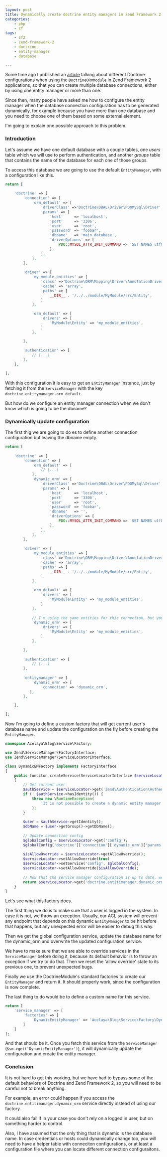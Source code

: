 ```yaml
---
layout: post
title: Dynamically create doctrine entity managers in Zend Framework 2
categories:
    - php
    - zf
tags:
    - zf2
    - zend-framework-2
    - doctrine
    - entity-manager
    - database

---
```


Some time ago I published an [article](https://blog.alejandrocelaya.com/2014/04/18/configure-multiple-database-connections-in-doctrine-with-zend-framework-2-2/) talking about different Doctrine configurations when using the `DoctrineORMModule` in Zend Framework 2 applications, so that you can create multiple database connections, either by using one entity manager or more than one.

Since then, many people have asked me how to configure the entity manager when the database connection configuration has to be generated dynamically, for example because you have more than one database and you need to choose one of them based on some external element.

I'm going to explain one possible approach to this problem.

### Introduction

Let's assume we have one default database with a couple tables, one *users* table which we will use to perform authentication, and another *groups* table that contains the name of the database for each one of those groups.

To access this database we are going to use the default `EntityManager`, with a configuration like this.

```php
return [
    
    'doctrine' => [
        'connection' => [
            'orm_default' => [
                'driverClass' =>'Doctrine\DBAL\Driver\PDOMySql\Driver',
                'params' => [
                    'host'     => 'localhost',
                    'port'     => '3306',
                    'user'     => 'root',
                    'password' => 'foobar',
                    'dbname'   => 'main_database',
                    'driverOptions' => [
                        PDO::MYSQL_ATTR_INIT_COMMAND => 'SET NAMES utf8',
                    ],
                ],
            ],
        ],
        
        'driver' => [
            'my_module_entities' => [
                'class' =>'Doctrine\ORM\Mapping\Driver\AnnotationDriver',
                'cache' => 'array',
                'paths' => [
                    __DIR__ . '/../../module/MyModule/src/Entity',
                ]
            ],

            'orm_default' => [
                'drivers' => [
                    'MyModule\Entity' => 'my_module_entities',
                ]
            ],

        ],
        
        'authentication' => [
            // [...]
        ],
    ],

];
```

With this configuration it is easy to get an `EntityManager` instance, just by fetching it from the `ServiceManager` with the key `doctrine.entitymanager.orm_default`.

But how do we configure an entity manager connection when we don't know which is going to be the dbname?

### Dynamically update configuration

The first thig we are going to do es to define another connection configuration but leaving the dbname empty.

```php
return [
    
    'doctrine' => [
        'connection' => [
            'orm_default' => [
                // [...]
            ],
            'dynamic_orm' => [
                'driverClass' =>'Doctrine\DBAL\Driver\PDOMySql\Driver',
                'params' => [
                    'host'     => 'localhost',
                    'port'     => '3306',
                    'user'     => 'root',
                    'password' => 'foobar',
                    'dbname'   => '',
                    'driverOptions' => [
                        PDO::MYSQL_ATTR_INIT_COMMAND => 'SET NAMES utf8',
                    ],
                ],
            ],
        ],
        
        'driver' => [
            'my_module_entities' => [
                'class' =>'Doctrine\ORM\Mapping\Driver\AnnotationDriver',
                'cache' => 'array',
                'paths' => [
                    __DIR__ . '/../../module/MyModule/src/Entity',
                ]
            ],

            'orm_default' => [
                'drivers' => [
                    'MyModule\Entity' => 'my_module_entities',
                ]
            ],
            
            // I'm using the same entities for this connection, but you could change this
            'dynamic_orm' => [
                'drivers' => [
                    'MyModule\Entity' => 'my_module_entities',
                ]
            ],

        ],
        
        'authentication' => [
            // [...]
        ],
        
        'entitymanager' => [
            'dynamic_orm' => [
                'connection' => 'dynamic_orm',
           ],
        ],

    ],

];
```

Now I'm going to define a custom factory that will get current user's database name and update the configuration on the fly before creating the `EntityManager`.

```php
namespace Acelaya\Blog\Service\Factory;

use Zend\ServiceManager\FactoryInterface;
use Zend\ServiceManager\ServiceLocatorInterface;

class DynamicEMFactory implements FactoryInterface
{
    public funciton createService(ServiceLocatorInterface $serviceLocator)
    {
        // Get current user
        $authService = $serviceLocator->get('Zend\Authentication\AuthenticationService');
        if (! $authService->hasIdentity()) {
            throw new \RuntimeException(
                'It is not possible to create a dynamic entity manager before a user has logged in'
            );
        }
        
        $user = $authService->getIdentity();
        $dbName = $user->getGroup()->getDbName();
        
        // Update connection config
        $globalConfig = $serviceLocator->get('config');
        $globalConfig['doctrine']['connection']['dynamic_orm']['params']['dbname'] = $dbName;
        
        $isAllowOverride = $serviceLocator->getAllowOverride();
        $serviceLocator->setAllowOverride(true)
        $serviceLocator->setService('config', $globalConfig);
        $serviceLocator->setAllowOverride($isAllowOverride);
        
        // Now that the service manager configuration is up to date, we can safely fetch the service
        return $serviceLocator->get('doctrine.entitimanager.dynamic_orm');
    }
}
```

Let's see what this factory does.

The first thing we do is to make sure that a user is logged in the system. In case it is not, we throw an exception. Usually, our ACL system will prevent any endpoint that depends on this dynamic `EntityManager` to be hit before that happens, but any unexpected error will be easier to debug this way.

Then we get the global configuration service, update the database name for the dynamic_orm and overwrite the updated configuration service.

We have to make sure that we are able to override services in the `ServiceManager` before doing it, because its default behavior is to throw an exception if we try to do that. Then we reset the 'allow override' state to its previous one, to prevent unexpected bugs.

Finally we use the DoctrineModule's standard factories to create our `EntityManager` and return it. It should properly work, since the configuration is now complete.

The last thing to do would be to define a custom name for this service.

```php
return [
    'service_manager' => [
        'factories' => [
            'DynamicEntityManager' => 'Acelaya\Blog\Service\Factory\DynamicEMFactory'
        ]
    ]
];
```

And that should be it. Once you fetch this service from the `ServiceManager` (`$sm->get('DynamicEntityManager')`), it will dynamically update the configuration and create the entity manager.

### Conclusion

It is not hard to get this working, but we have had to bypass some of the default behaviors of Doctrine and Zend Framework 2, so you will need to be careful not to break anything.

For example, an error could happen if you access the `doctrine.entitimanager.dynamic_orm` service directly instead of using our factory.

It could also fail if in your case you don't rely on a logged in user, but on something harder to control.

Also, I have assumed that the only thing that is dynamic is the database name. In case credentials or hosts could dynamically change too, you will need to have a helper table with conneciton configurations, or at least a configuration file where you can locate different connection configuraitons.
